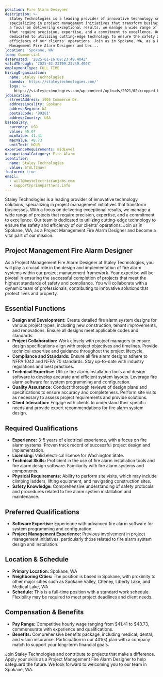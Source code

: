 ```yaml
---
position: Fire Alarm Designer
description: >-
  Staley Technologies is a leading provider of innovative technology solutions,
  specializing in project management initiatives that transform businesses. With
  a focus on delivering exceptional results, we manage a wide range of projects
  that require precision, expertise, and a commitment to excellence. Our team is
  dedicated to utilizing cutting-edge technology to ensure the safety and
  efficiency of our clients' operations. Join us in Spokane, WA, as a Project
  Management Fire Alarm Designer and bec...
location: 'Spokane, WA'
team: Commercial
datePosted: '2025-01-16T09:23:49.404Z'
validThrough: '2025-02-23T09:23:49.404Z'
employmentType: FULL_TIME
hiringOrganization:
  name: Staley Technologies
  sameAs: 'https://staleytechnologies.com/'
  logo: >-
    https://staleytechnologies.com/wp-content/uploads/2021/02/cropped-Logo_StaleyTechnologies.png
jobLocation:
  streetAddress: 1906 Commerce Dr.
  addressLocality: Spokane
  addressRegion: WA
  postalCode: '99201'
  addressCountry: USA
baseSalary:
  currency: USD
  value: 45.07
  minValue: 41.41
  maxValue: 48.73
  unitText: HOUR
experienceRequirements: midLevel
occupationalCategory: Fire Alarm
identifier:
  name: Staley Technologies
  value: STALf2muvr
featured: true
email:
  - will@bestelectricianjobs.com
  - support@primepartners.info
---
```




Staley Technologies is a leading provider of innovative technology solutions, specializing in project management initiatives that transform businesses. With a focus on delivering exceptional results, we manage a wide range of projects that require precision, expertise, and a commitment to excellence. Our team is dedicated to utilizing cutting-edge technology to ensure the safety and efficiency of our clients' operations. Join us in Spokane, WA, as a Project Management Fire Alarm Designer and become a vital part of our mission.

## Project Management Fire Alarm Designer

As a Project Management Fire Alarm Designer at Staley Technologies, you will play a crucial role in the design and implementation of fire alarm systems within our project management framework. Your expertise will be pivotal in ensuring the successful completion of projects that meet the highest standards of safety and compliance. You will collaborate with a dynamic team of professionals, contributing to innovative solutions that protect lives and property.

## Essential Functions

- **Design and Development:** Create detailed fire alarm system designs for various project types, including new construction, tenant improvements, and renovations. Ensure all designs meet applicable codes and standards.
- **Project Collaboration:** Work closely with project managers to ensure design specifications align with project objectives and timelines. Provide technical expertise and guidance throughout the project lifecycle.
- **Compliance and Standards:** Ensure all fire alarm designs adhere to NFPA 1042 and NFPA 70 standards. Stay up-to-date with industry regulations and best practices.
- **Technical Expertise:** Utilize fire alarm installation tools and design software to develop accurate and efficient system layouts. Leverage fire alarm software for system programming and configuration.
- **Quality Assurance:** Conduct thorough reviews of design plans and specifications to ensure accuracy and completeness. Perform site visits as necessary to assess project requirements and provide solutions.
- **Client Interaction:** Engage with clients to understand their specific needs and provide expert recommendations for fire alarm system design.

## Required Qualifications

- **Experience:** 3-5 years of electrical experience, with a focus on fire alarm systems. Proven track record of successful project design and implementation.
- **Licensing:** Valid electrical license for Washington State.
- **Technical Skills:** Proficient in the use of fire alarm installation tools and fire alarm design software. Familiarity with fire alarm systems and components.
- **Physical Requirements:** Ability to perform site visits, which may include climbing ladders, lifting equipment, and navigating construction sites.
- **Safety Knowledge:** Comprehensive understanding of safety protocols and procedures related to fire alarm system installation and maintenance.

## Preferred Qualifications

- **Software Expertise:** Experience with advanced fire alarm software for system programming and configuration.
- **Project Management Experience:** Previous involvement in project management initiatives, particularly those related to fire alarm system design and installation.

## Location & Schedule

- **Primary Location:** Spokane, WA
- **Neighboring Cities:** The position is based in Spokane, with proximity to other major cities such as Spokane Valley, Cheney, Liberty Lake, and Medical Lake, WA.
- **Schedule:** This is a full-time position with a standard work schedule. Flexibility may be required to meet project deadlines and client needs.

## Compensation & Benefits

- **Pay Range:** Competitive hourly wage ranging from $41.41 to $48.73, commensurate with experience and qualifications.
- **Benefits:** Comprehensive benefits package, including medical, dental, and vision insurance. Participation in our 401(k) plan with a company match to support your long-term financial goals.

Join Staley Technologies and contribute to projects that make a difference. Apply your skills as a Project Management Fire Alarm Designer to help safeguard the future. We look forward to welcoming you to our team in Spokane, WA.
